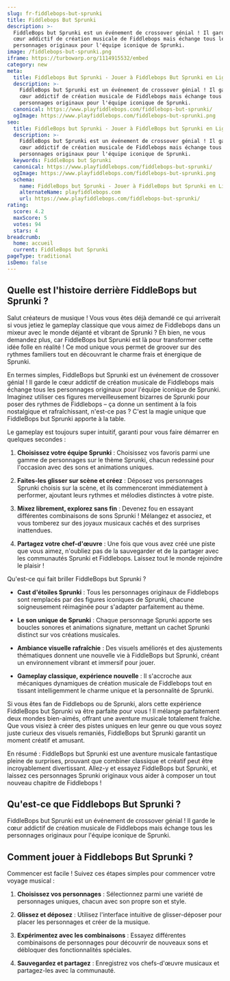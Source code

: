 ```yaml
---
slug: fr-fiddlebops-but-sprunki
title: Fiddlebops But Sprunki
description: >-
  FiddleBops but Sprunki est un événement de crossover génial ! Il garde le
  cœur addictif de création musicale de Fiddlebops mais échange tous les
  personnages originaux pour l'équipe iconique de Sprunki.
image: /fiddlebops-but-sprunki.png
iframe: https://turbowarp.org/1114915532/embed
category: new
meta:
  title: Fiddlebops But Sprunki - Jouer à Fiddlebops But Sprunki en Ligne
  description: >-
    FiddleBops but Sprunki est un événement de crossover génial ! Il garde le
    cœur addictif de création musicale de Fiddlebops mais échange tous les
    personnages originaux pour l'équipe iconique de Sprunki.
  canonical: https://www.playfiddlebops.com/fiddlebops-but-sprunki/
  ogImage: https://www.playfiddlebops.com/fiddlebops-but-sprunki.png
seo:
  title: FiddleBops but Sprunki - Jouer à FiddleBops but Sprunki en Ligne
  description: >-
    FiddleBops but Sprunki est un événement de crossover génial ! Il garde le
    cœur addictif de création musicale de Fiddlebops mais échange tous les
    personnages originaux pour l'équipe iconique de Sprunki.
  keywords: FiddleBops but Sprunki
  canonical: https://www.playfiddlebops.com/fiddlebops-but-sprunki/
  ogImage: https://www.playfiddlebops.com/fiddlebops-but-sprunki.png
  schema:
    name: FiddleBops but Sprunki - Jouer à FiddleBops but Sprunki en Ligne
    alternateName: playfiddlebops.com
    url: https://www.playfiddlebops.com/fiddlebops-but-sprunki/
rating:
  score: 4.2
  maxScore: 5
  votes: 94
  stars: 4
breadcrumb:
  home: accueil
  current: FiddleBops but Sprunki
pageType: traditional
isDemo: false
---
```


## Quelle est l'histoire derrière FiddleBops but Sprunki ?

Salut créateurs de musique ! Vous vous êtes déjà demandé ce qui arriverait si vous jetiez le gameplay classique que vous aimez de Fiddlebops dans un mixeur avec le monde déjanté et vibrant de Sprunki ? Eh bien, ne vous demandez plus, car FiddleBops but Sprunki est là pour transformer cette idée folle en réalité ! Ce mod unique vous permet de groover sur des rythmes familiers tout en découvrant le charme frais et énergique de Sprunki.

En termes simples, FiddleBops but Sprunki est un événement de crossover génial ! Il garde le cœur addictif de création musicale de Fiddlebops mais échange tous les personnages originaux pour l'équipe iconique de Sprunki. Imaginez utiliser ces figures merveilleusement bizarres de Sprunki pour poser des rythmes de Fiddlebops – ça donne un sentiment à la fois nostalgique et rafraîchissant, n'est-ce pas ? C'est la magie unique que FiddleBops but Sprunki apporte à la table.

Le gameplay est toujours super intuitif, garanti pour vous faire démarrer en quelques secondes :

1. **Choisissez votre équipe Sprunki** : Choisissez vos favoris parmi une gamme de personnages sur le thème Sprunki, chacun redessiné pour l'occasion avec des sons et animations uniques.

1. **Faites-les glisser sur scène et créez** : Déposez vos personnages Sprunki choisis sur la scène, et ils commenceront immédiatement à performer, ajoutant leurs rythmes et mélodies distinctes à votre piste.

1. **Mixez librement, explorez sans fin** : Devenez fou en essayant différentes combinaisons de sons Sprunki ! Mélangez et associez, et vous tomberez sur des joyaux musicaux cachés et des surprises inattendues.

1. **Partagez votre chef-d'œuvre** : Une fois que vous avez créé une piste que vous aimez, n'oubliez pas de la sauvegarder et de la partager avec les communautés Sprunki et Fiddlebops. Laissez tout le monde rejoindre le plaisir !

Qu'est-ce qui fait briller FiddleBops but Sprunki ?

- **Cast d'étoiles Sprunki** : Tous les personnages originaux de Fiddlebops sont remplacés par des figures iconiques de Sprunki, chacune soigneusement réimaginée pour s'adapter parfaitement au thème.

- **Le son unique de Sprunki** : Chaque personnage Sprunki apporte ses boucles sonores et animations signature, mettant un cachet Sprunki distinct sur vos créations musicales.

- **Ambiance visuelle rafraîchie** : Des visuels améliorés et des ajustements thématiques donnent une nouvelle vie à FiddleBops but Sprunki, créant un environnement vibrant et immersif pour jouer.

- **Gameplay classique, expérience nouvelle** : Il s'accroche aux mécaniques dynamiques de création musicale de Fiddlebops tout en tissant intelligemment le charme unique et la personnalité de Sprunki.

Si vous êtes fan de Fiddlebops ou de Sprunki, alors cette expérience FiddleBops but Sprunki va être parfaite pour vous ! Il mélange parfaitement deux mondes bien-aimés, offrant une aventure musicale totalement fraîche. Que vous visiez à créer des pistes uniques en leur genre ou que vous soyez juste curieux des visuels remaniés, FiddleBops but Sprunki garantit un moment créatif et amusant.

En résumé : FiddleBops but Sprunki est une aventure musicale fantastique pleine de surprises, prouvant que combiner classique et créatif peut être incroyablement divertissant. Allez-y et essayez FiddleBops but Sprunki, et laissez ces personnages Sprunki originaux vous aider à composer un tout nouveau chapitre de Fiddlebops !

## Qu'est-ce que Fiddlebops But Sprunki ?

FiddleBops but Sprunki est un événement de crossover génial ! Il garde le cœur addictif de création musicale de Fiddlebops mais échange tous les personnages originaux pour l'équipe iconique de Sprunki.

## Comment jouer à Fiddlebops But Sprunki ?

Commencer est facile ! Suivez ces étapes simples pour commencer votre voyage musical :

1. **Choisissez vos personnages** : Sélectionnez parmi une variété de personnages uniques, chacun avec son propre son et style.

1. **Glissez et déposez** : Utilisez l'interface intuitive de glisser-déposer pour placer les personnages et créer de la musique.

1. **Expérimentez avec les combinaisons** : Essayez différentes combinaisons de personnages pour découvrir de nouveaux sons et débloquer des fonctionnalités spéciales.

1. **Sauvegardez et partagez** : Enregistrez vos chefs-d'œuvre musicaux et partagez-les avec la communauté.
